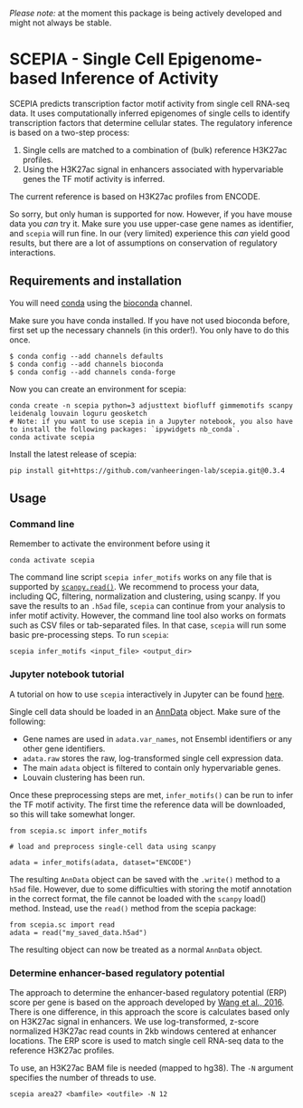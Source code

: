 *Please note:* at the moment this package is being actively developed and might not always be stable.

# SCEPIA - Single Cell Epigenome-based Inference of Activity

SCEPIA predicts transcription factor motif activity from single cell RNA-seq data. It uses computationally inferred epigenomes of single cells to identify transcription factors that determine cellular states. The regulatory inference is based on a two-step process:

1) Single cells are matched to a combination of (bulk) reference H3K27ac profiles.
2) Using the H3K27ac signal in enhancers associated with hypervariable genes the TF motif activity is inferred.

The current reference is based on H3K27ac profiles from ENCODE.

So sorry, but only human is supported for now. However, if you have mouse data you *can* try it. Make sure you use upper-case gene names as identifier, and `scepia` will run fine. In our (very limited) experience this *can* yield good results, but there are a lot of assumptions on conservation of regulatory interactions. 

## Requirements and installation

You will need [conda](https://docs.continuum.io/anaconda/) using the [bioconda](https://bioconda.github.io/) channel.

Make sure you have conda installed. If you have not used bioconda before, first set up the necessary channels (in this order!). You only have to do this once.

```
$ conda config --add channels defaults
$ conda config --add channels bioconda
$ conda config --add channels conda-forge
```

Now you can create an environment for scepia:

``` 
conda create -n scepia python=3 adjusttext biofluff gimmemotifs scanpy leidenalg louvain loguru geosketch
# Note: if you want to use scepia in a Jupyter notebook, you also have to install the following packages: `ipywidgets nb_conda`.
conda activate scepia
```

Install the latest release of scepia:

```
pip install git+https://github.com/vanheeringen-lab/scepia.git@0.3.4
```

## Usage

### Command line

Remember to activate the environment before using it

```
conda activate scepia
```

The command line script `scepia infer_motifs` works on any file that is supported by [`scanpy.read()`](https://scanpy.readthedocs.io/en/stable/api/scanpy.read.html). We recommend to process your data, including QC, filtering, normalization and clustering, using scanpy. If you save the results to an `.h5ad` file, `scepia` can continue from your analysis to infer motif activity. However, the command line tool also works on formats such as CSV files or tab-separated files. In that case, `scepia` will run some basic pre-processing steps. To run `scepia`:

```
scepia infer_motifs <input_file> <output_dir>
```

### Jupyter notebook tutorial

A tutorial on how to use `scepia` interactively in Jupyter can be found [here](tutorials/scepia_tutorial.ipynb).

Single cell data should be loaded in an [AnnData](https://anndata.readthedocs.io/en/latest/anndata.AnnData.html) object.
Make sure of the following:

* Gene names are used in `adata.var_names`, not Ensembl identifiers or any other gene identifiers.
* `adata.raw` stores the raw, log-transformed single cell expression data.
* The main `adata` object is filtered to contain only hypervariable genes.
* Louvain clustering has been run.

Once these preprocessing steps are met, `infer_motifs()` can be run to infer the TF motif activity. The first time the reference data will be downloaded, so this will take somewhat longer.

```
from scepia.sc import infer_motifs

# load and preprocess single-cell data using scanpy

adata = infer_motifs(adata, dataset="ENCODE")
```

The resulting `AnnData` object can be saved with the `.write()` method to a `h5ad` file. However, due to some difficulties with storing the motif annotation in the correct format, the file cannot be loaded with the `scanpy` load() method. Instead, use the `read()` method from the scepia package:

```
from scepia.sc import read
adata = read("my_saved_data.h5ad")
```

The resulting object can now be treated as a normal `AnnData` object.


### Determine enhancer-based regulatory potential

The approach to determine the enhancer-based regulatory potential (ERP) score per gene is based on the approach developed by [Wang et al., 2016](https://dx.doi.org/10.1101%2Fgr.201574.115). There is one difference, in this approach the score is calculates based only on H3K27ac signal in enhancers. We use log-transformed, z-score normalized H3K27ac read counts in 2kb windows centered at enhancer locations. The ERP score is used to match single cell RNA-seq data to the reference H3K27ac profiles.

To use, an H3K27ac BAM file is needed (mapped to hg38). The `-N` argument
specifies the number of threads to use.

```
scepia area27 <bamfile> <outfile> -N 12
```

